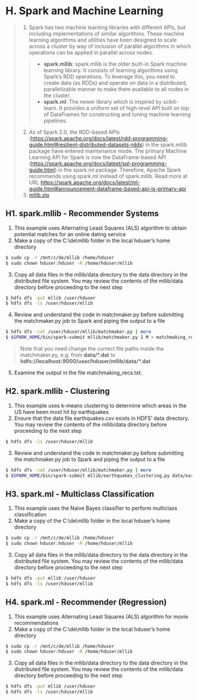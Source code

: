 # H. Spark and Machine Learning
 
> 1. Spark has two machine learning libraries with different APIs, but including implementations of similar algorithms. These machine learning algorithms and utilities have been designed to scale across a cluster by way of inclusion of parallel algorithms in which operations can be applied in parallel across nodes.
>> - **spark.mllib**: spark.mllib is the older built-in Spark machine learning library. It consists of learning algorithms using Spark’s RDD operations. To leverage this, you need to create data (as RDDs) and operate on data in a distributed, parallelizable manner to make them available to all nodes in the cluster.
>> - **spark.ml**: The newer library which is inspired by scikit-learn. It provides a uniform set of high-level API built on top of DataFrames for constructing and tuning machine learning pipelines. 
> 2. As of Spark 2.0, the RDD-based APIs (https://spark.apache.org/docs/latest/rdd-programming-guide.html#resilient-distributed-datasets-rdds) in the spark.mllib package have entered maintenance mode. The primary Machine Learning API for Spark is now the DataFrame-based API (https://spark.apache.org/docs/latest/sql-programming-guide.html) in the spark.ml package. Therefore, Apache Spark recommends using spark.ml instead of spark.mllib. Read more at URL https://spark.apache.org/docs/latest/ml-guide.html#announcement-dataframe-based-api-is-primary-api
> 3. [mllib.zip](https://github.com/choojun/choojun.github.io/files/14240398/mllib.zip)


## H1. spark.mllib - Recommender Systems
1.	This example uses Alternating Least Squares (ALS) algorithm to obtain potential matches for an online dating service
2. Make a copy of the C:\de\mllib folder in the local hduser’s home directory
~~~bash
$ sudo cp -r /mnt/c/de/mllib /home/hduser
$ sudo chown hduser:hduser -R /home/hduser/mllib
~~~

3. Copy all data files in the mllib/data directory to the data directory in the distributed file system. You may review the contents of the mllib/data directory before proceeding to the next step
~~~bash
$ hdfs dfs -put mllib /user/hduser
$ hdfs dfs -ls /user/hduser/mllib
~~~

4. Review and understand the code in matchmaker.py before submitting the matchmaker.py job to Spark and piping the output to a file
~~~bash
$ hdfs dfs -cat /user/hduser/mllib/matchmaker.py | more
$ $SPARK_HOME/bin/spark-submit mllib/matchmaker.py 1 M > matchmaking_recs.txt
~~~
> Note that you need change the correct file paths inside the matchmaker.py, e.g.
> from **data/\*.dat** to **hdfs://localhost:9000/user/hduser/mllib/data/\*.dat**

5. Examine the output in the file matchmaking_recs.txt.

## H2. spark.mllib - Clustering
1.	This example uses k-means clustering to determine which areas in the US have been most hit by earthquakes
2. Ensure that the data file earthquakes.csv exists in HDFS’ data directory. You may review the contents of the mllib/data directory before proceeding to the next step
~~~bash
$ hdfs dfs -ls /user/hduser/mllib
~~~

3. Review and understand the code in matchmaker.py before submitting the matchmaker.py job to Spark and piping the output to a file
~~~bash
$ hdfs dfs -cat /user/hduser/mllib/matchmaker.py | more
$ $SPARK_HOME/bin/spark-submit mllib/earthquakes_clustering.py data/earthquakes.csv 6 > clusters.txt
~~~


## H3. spark.ml - Multiclass Classification
1.	This example uses the Naive Bayes classifier to perform multiclass classification
2. Make a copy of the C:\de\mllib folder in the local hduser’s home directory
~~~bash
$ sudo cp -r /mnt/c/de/mllib /home/hduser
$ sudo chown hduser:hduser -R /home/hduser/mllib
~~~

3. Copy all data files in the mllib/data directory to the data directory in the distributed file system. You may review the contents of the mllib/data directory before proceeding to the next step
~~~bash
$ hdfs dfs -put mllib /user/hduser
$ hdfs dfs -ls /user/hduser/mllib
~~~

## H4. spark.ml - Recommender (Regression)
1.	This example uses Alternating Least Squares (ALS) algorithm for movie recommendations
2. Make a copy of the C:\de\mllib folder in the local hduser’s home directory
~~~bash
$ sudo cp -r /mnt/c/de/mllib /home/hduser
$ sudo chown hduser:hduser -R /home/hduser/mllib
~~~

3. Copy all data files in the mllib/data directory to the data directory in the distributed file system. You may review the contents of the mllib/data directory before proceeding to the next step
~~~bash
$ hdfs dfs -put mllib /user/hduser
$ hdfs dfs -ls /user/hduser/mllib
~~~

